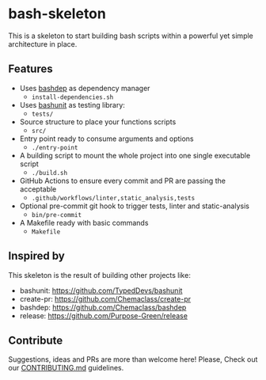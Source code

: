 # bash-skeleton

This is a skeleton to start building bash scripts within a powerful yet simple architecture in place.

## Features

- Uses [bashdep](https://github.com/Chemaclass/bashdep) as dependency manager
  - `install-dependencies.sh`
- Uses [bashunit](https://github.com/TypedDevs/bashunit/) as testing library:
  - `tests/`
- Source structure to place your functions scripts
  - `src/`
- Entry point ready to consume arguments and options
  - `./entry-point`
- A building script to mount the whole project into one single executable script
  - `./build.sh`
- GitHub Actions to ensure every commit and PR are passing the acceptable
  - `.github/workflows/linter,static_analysis,tests`
- Optional pre-commit git hook to trigger tests, linter and static-analysis
  - `bin/pre-commit`
- A Makefile ready with basic commands
  - `Makefile`

## Inspired by

This skeleton is the result of building other projects like:

- bashunit: https://github.com/TypedDevs/bashunit
- create-pr: https://github.com/Chemaclass/create-pr
- bashdep: https://github.com/Chemaclass/bashdep
- release: https://github.com/Purpose-Green/release

## Contribute

Suggestions, ideas and PRs are more than welcome here!
Please, Check out our [CONTRIBUTING.md](.github/CONTRIBUTING.md) guidelines.
